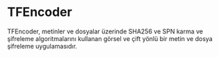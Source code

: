 # TFEncoder
TFEncoder, metinler ve dosyalar üzerinde SHA256 ve SPN karma ve şifreleme algoritmalarını kullanan görsel ve çift yönlü bir metin ve dosya şifreleme uygulamasıdır.
